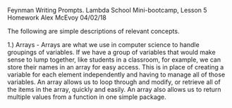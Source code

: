 Feynman Writing Prompts.
Lambda School Mini-bootcamp, Lesson 5 Homework
Alex McEvoy
04/02/18


The following are simple descriptions of relevant concepts.

1.) Arrays - Arrays are what we use in computer science to handle groupings of variables. If we have a group of variables that would make sense to lump together, like students in a classroom, for example, we can store their names in an array for easy access. This is in place of creating a variable for each element independently and having to manage all of those variables. An array allows us to loop through and modify, or retrieve all of the items in the array, quickly and easily. An array also allows us to return multiple values from a function in one simple package. 
